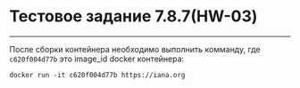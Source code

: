 # Тестовое задание 7.8.7(HW-03)
***
После сборки контейнера необходимо выполнить комманду, где `c620f004d77b` это image_id docker контейнера:<br>
``` shell
docker run -it c620f004d77b https://iana.org
```
